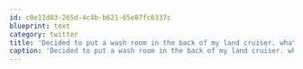 ```yaml
---
id: c0e11d03-265d-4c4b-b621-65e87fc6337c
blueprint: text
category: twitter
title: 'Decided to put a wash room in the back of my land cruiser. what do you think? [pic] — path.com/p/1aqJ6j'
caption: 'Decided to put a wash room in the back of my land cruiser. what do you think? [pic] — <a href="http://path.com/p/1aqJ6j" title="http://path.com/p/1aqJ6j" class="link link_untco">path.com/p/1aqJ6j</a>'
---
```

